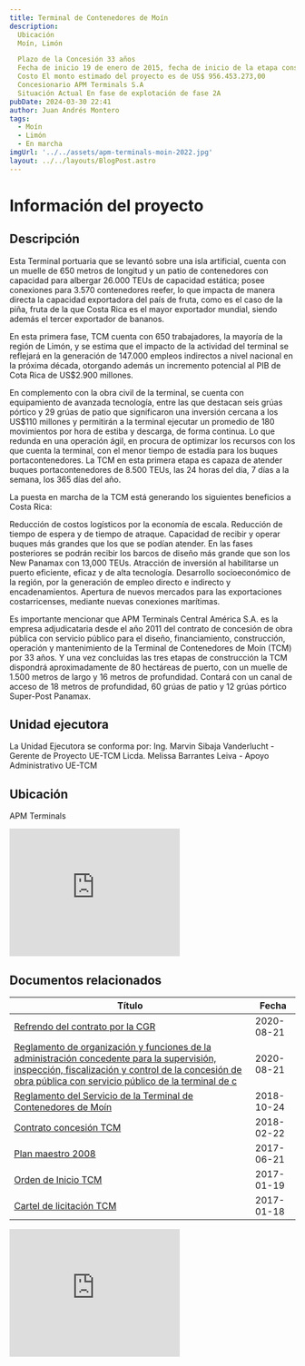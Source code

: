 ```yaml
---
title: Terminal de Contenedores de Moín
description: 
  Ubicación
  Moín, Limón

  Plazo de la Concesión 33 años
  Fecha de inicio 19 de enero de 2015, fecha de inicio de la etapa constructiva
  Costo El monto estimado del proyecto es de US$ 956.453.273,00
  Concesionario APM Terminals S.A
  Situación Actual En fase de explotación de fase 2A
pubDate: 2024-03-30 22:41
author: Juan Andrés Montero
tags:
  - Moín
  - Limón
  - En marcha
imgUrl: '../../assets/apm-terminals-moin-2022.jpg'
layout: ../../layouts/BlogPost.astro
---
```



# Información del proyecto
## Descripción

Esta Terminal portuaria que se levantó sobre una isla artificial, cuenta con un muelle de 650 metros de longitud y un patio de contenedores con capacidad para albergar 26.000 TEUs de capacidad estática; posee conexiones para 3.570 contenedores reefer, lo que impacta de manera directa la capacidad exportadora del país de fruta, como es el caso de la piña, fruta de la que Costa Rica es el mayor exportador mundial, siendo además el tercer exportador de bananos.

En esta primera fase, TCM cuenta con 650 trabajadores, la mayoría de la región de Limón, y se estima que el impacto de la actividad del terminal se reflejará en la generación de 147.000 empleos indirectos a nivel nacional en la próxima década, otorgando además un incremento potencial al PIB de Cota Rica de US$2.900 millones.

En complemento con la obra civil de la terminal, se cuenta con equipamiento de avanzada tecnología, entre las que destacan seis grúas pórtico y 29 grúas de patio que significaron una inversión cercana a los US$110 millones y permitirán a la terminal ejecutar un promedio de 180 movimientos por hora de estiba y descarga, de forma continua. Lo que redunda en una operación ágil, en procura de optimizar los recursos con los que cuenta la terminal, con el menor tiempo de estadía para los buques portacontenedores. La TCM en esta primera etapa es capaza de atender buques portacontenedores de 8.500 TEUs, las 24 horas del día, 7 días a la semana, los 365 días del año.

La puesta en marcha de la TCM está generando los siguientes beneficios a Costa Rica:

Reducción de costos logísticos por la economía de escala.
Reducción de tiempo de espera y de tiempo de atraque.
Capacidad de recibir y operar buques más grandes que los que se podían atender. En las fases posteriores se podrán recibir los barcos de diseño más grande que son los New Panamax con 13,000 TEUs.
Atracción de inversión al habilitarse un puerto eficiente, eficaz y de alta tecnología.
Desarrollo socioeconómico de la región, por la generación de empleo directo e indirecto y encadenamientos.
Apertura de nuevos mercados para las exportaciones costarricenses, mediante nuevas conexiones marítimas.

Es importante mencionar que APM Terminals Central América S.A. es la empresa adjudicataria desde el año 2011 del contrato de concesión de obra pública con servicio público para el diseño, financiamiento, construcción, operación y mantenimiento de la Terminal de Contenedores de Moín (TCM) por 33 años. Y una vez concluidas las tres etapas de construcción la TCM dispondrá aproximadamente de 80 hectáreas de puerto, con un muelle de 1.500 metros de largo y 16 metros de profundidad. Contará con un canal de acceso de 18 metros de profundidad, 60 grúas de patio y 12 grúas pórtico Super-Post Panamax.

## Unidad ejecutora

La Unidad Ejecutora se conforma por:
Ing. Marvin Sibaja Vanderlucht - Gerente de Proyecto UE-TCM
Licda. Melissa Barrantes Leiva - Apoyo Administrativo UE-TCM

## Ubicación

APM Terminals

<iframe src="https://www.google.com/maps/embed?pb=!1m18!1m12!1m3!1d4793.759968943244!2d-83.10396216942803!3d10.00498593108099!2m3!1f0!2f0!3f0!3m2!1i1024!2i768!4f13.1!3m3!1m2!1s0x8fa71bdfdb74aec7%3A0x5645de63058bd672!2sTerminal%20APM%20Mo%C3%ADn!5e1!3m2!1ses-419!2sus!4v1711859637460!5m2!1ses-419!2sus" width="300" height="225" style="border:0;" allowfullscreen="" loading="lazy" referrerpolicy="no-referrer-when-downgrade"></iframe>

## Documentos relacionados 

|Título|Fecha|
|--------|--------|
|    [Refrendo del contrato por la CGR](https://www.cnc.go.cr/archivos/85/TCM/295/Refrendo-del-contrato-por-la-CGR.pdf)    |    2020-08-21    |
|    [Reglamento de organización y funciones de la administración concedente para la supervisión, inspección, fiscalización y control de la concesión de obra pública con servicio público de la terminal de c](https://www.cnc.go.cr/archivos/85/TCM/294/Reglamento-de-organizacion-y-funciones-de-la-administracion-concedente-para-la-supervision-inspeccion-fiscalizacion-y-control-de-la-concesion-de-obra-publica-con-servicio-publico-de-la-terminal-de-c.pdf)    |    	2020-08-21    |
|    [Reglamento del Servicio de la Terminal de Contenedores de Moín](https://www.cnc.go.cr/archivos/85/TCM/205/Reglamento-del-Servicio-de-la-Terminal-de-Contenedores-de-Moin.rar)    |    	2018-10-24    |
|    [Contrato concesión TCM](https://www.cnc.go.cr/archivos/85/TCM/147/Contrato-concesion-TCM.pdf)    |    	2018-02-22    |
|    [Plan maestro 2008](https://www.cnc.go.cr/archivos/85/TCM/124/Plan-maestro-2008.pdf)    |    	2017-06-21    |
|    [Orden de Inicio TCM](https://www.cnc.go.cr/archivos/85/TCM/76/Orden-de-Inicio-TCM.pdf)    |    		2017-01-19    |
|    [Cartel de licitación TCM](https://www.cnc.go.cr/archivos/85/TCM/67/Cartel-de-licitacion-TCM.pdf)    |    	2017-01-18    |

<iframe width="300" height="225" src="https://www.youtube.com/embed/KLBTXA0vapM" title="Presentación TCM" frameborder="0" allow="accelerometer; autoplay; clipboard-write; encrypted-media; gyroscope; picture-in-picture; web-share" referrerpolicy="strict-origin-when-cross-origin" allowfullscreen></iframe>
